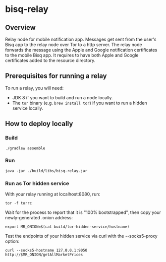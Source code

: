 bisq-relay
========


Overview
--------

Relay node for mobile notification app.
Messages get sent from the user's Bisq app to the relay node over Tor to a http server. The relay node forwards the message using the Apple and Google notification certificates to the mobile Bisq app. It requires to have both Apple and Google certificates added to the resource directory.


Prerequisites for running a relay
--------

To run a relay, you will need:

  - JDK 8 if you want to build and run a node locally.
  - The `tor` binary (e.g. `brew install tor`) if you want to run a hidden service locally.


How to deploy locally
--------

### Build

    ./gradlew assemble

### Run

    java -jar ./build/libs/bisq-relay.jar


### Run as Tor hidden service

With your relay running at localhost:8080, run:

    tor -f torrc
        
Wait for the process to report that it is "100% bootstrapped", then copy your newly-generated .onion address:

    export MR_ONION=$(cat build/tor-hidden-service/hostname)

Test the endpoints of your hidden service via curl with the --socks5-proxy option:

    curl --socks5-hostname 127.0.0.1:9050 http://$MR_ONION/getAllMarketPrices

